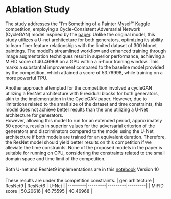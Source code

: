 # Ablation Study
The study addresses the "I’m Something of a Painter Myself" Kaggle competition, employing a Cycle-Consistent Adversarial Network (CycleGAN) model inspired by the [paper](https://arxiv.org/abs/1703.10593). Unlike the original model, this study utilizes a U-net architecture for both generators, optimizing its ability to learn finer feature relationships with the limited dataset of 300 Monet paintings. The model's streamlined workflow and enhanced training through image augmentation techniques result in superior performance, achieving a MiFID score of 40.46968 on a GPU within a 5-hour training window. This marks a substantial improvement compared
to the baseline model provided by the competition, which attained a score of 53.76998, while training on a more powerful TPU.  <br>

Another approach attempted for the competition involved a cycleGAN utilizing a ResNet architecture with 9 residual blocks for both generators, akin to the implementation in the CycleGAN paper. However, due to limitations related to the small size of the dataset and time constraints, this model does not achieve better results than the one utilizing a U-Net architecture for generators. <br>
However, allowing this model to run for an extended period, approximately 50 epochs, results in superior
values for the adversarial criterion of the generators and discriminators compared to the
model using the U-Net architecture if both models are trained for an equivalent duration.
Therefore, the ResNet model should yield better results on this competition if we alleviate
the time constraints. None of the proposed models in the paper is suitable for running
on CPU, considering the constraints related to the small domain space and time limit of
the competition. <br> <br>
Both U-net and ResNet9 implementations are in this [notebook](https://www.kaggle.com/code/iosifcovasan/photo-to-monet-using-cyclegan) Version 10
<br> <br>
These results are under the competition constraints.
| gen arhitecture | ResNet9 | ResNet6 | U-Net |
|---------|---------|---------|---------|
| MiFID score | 50.20616 | 46.75595 | 40.46968 | 

